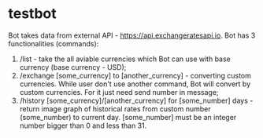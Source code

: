 # testbot
Bot takes data from external API - https://api.exchangeratesapi.io.
Bot has 3 functionalities (commands):
1) /list - take the all aviable currencies which Bot can use with base currency (base currency - USD);
2) /exchange [some_currency] to [another_currency] - converting custom currencies. While user don't use another command, Bot will convert by custom currencies. For it just need send number in message;
3) /history [some_currency]/[another_currency] for [some_number] days - return image graph of historical rates from custom number (some_number) to current day. [some_number] must be an integer number bigger than 0 and less than 31.
